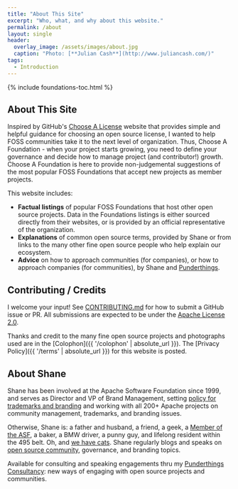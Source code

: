 ```yaml
---
title: "About This Site"
excerpt: "Who, what, and why about this website."
permalink: /about
layout: single
header:
  overlay_image: /assets/images/about.jpg
  caption: "Photo: [**Julian Cash**](http://www.juliancash.com/)"
tags:
  - Introduction
---
```


{% include foundations-toc.html %}

## About This Site

Inspired by GitHub's [Choose A License](https://choosealicense.com/) website that provides simple and helpful guidance for choosing an open source license, I wanted to help FOSS communities take it to the next level of organization.  Thus, Choose A Foundation - when your project starts growing, you need to define your governance and decide how to manage project (and contributor!) growth.  Choose A Foundation is here to provide non-judgemental suggestions of the most popular FOSS Foundations that accept new projects as member projects.

This website includes:

- **Factual listings** of popular FOSS Foundations that host other open source projects.  Data in the Foundations listings is either sourced directly from their websites, or is provided by an official representative of the organization.
- **Explanations** of common open source terms, provided by Shane or from links to the many other fine open source people who help explain our ecosystem.
- **Advice** on how to approach communities (for companies), or how to approach companies (for communities), by Shane and [Punderthings](http://punderthings.com/).

## Contributing / Credits

I welcome your input!  See [CONTRIBUTING.md](CONTRIBUTING.md) for how to submit a GitHub issue or PR.  All submissions are expected to be under the [Apache License 2.0](http://www.apache.org/licenses/LICENSE-2.0.html).

Thanks and credit to the many fine open source projects and photographs used are in the [Colophon]({{ '/colophon' | absolute_url }}).  The [Privacy Policy]({{ '/terms' | absolute_url }}) for this website is posted.

## About Shane

Shane has been involved at the Apache Software Foundation since 1999, and serves as Director and VP of Brand Management, setting [policy for trademarks and branding](http://www.apache.org/foundation/marks/resources) and working with all 200+ Apache projects on community management, trademarks, and branding issues.

Otherwise, Shane is: a father and husband, a friend, a geek, a [Member of the ASF](http://whyilovetheasf.com/), a baker, a BMW driver, a punny guy, and lifelong resident within the 495 belt. Oh, and [we have cats](https://www.instagram.com/shanecurcuru/).  Shane regularly blogs and speaks on [open source community](http://communityovercode.com/), governance, and branding topics.

Available for consulting and speaking engagements thru my [Punderthings Consultancy](http://punderthings.com/): new ways of engaging with open source projects and communities.
